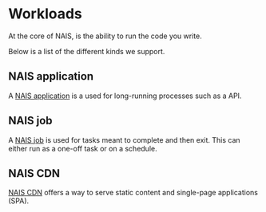 # Workloads

At the core of NAIS, is the ability to run the code you write. 

Below is a list of the different kinds we support.

## NAIS application
A [NAIS application](./application.md) is a used for long-running processes such as a API.

## NAIS job
A [NAIS job](./job.md) is used for tasks meant to complete and then exit. This can either run as a one-off task or on a schedule. 

## NAIS CDN
[NAIS CDN](./cdn.md) offers a way to serve static content and single-page applications (SPA).
